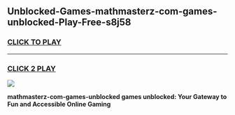 
## Unblocked-Games-mathmasterz-com-games-unblocked-Play-Free-s8j58
<h3>
<a href="https://premium76.site?title=mathmasterz-com-games-unblocked&ref=10A">CLICK TO PLAY</a></h3>
<hr>

<h3>
<a href="https://premium76.site?title=mathmasterz-com-games-unblocked&ref=10A">CLICK 2 PLAY</a>
  
</h3>

<a href="https://premium76.site?title=mathmasterz-com-games-unblocked&ref=10A"><img src="https://clearcache.store/games.png"></a>


**mathmasterz-com-games-unblocked games unblocked: Your Gateway to Fun and Accessible Online Gaming**
